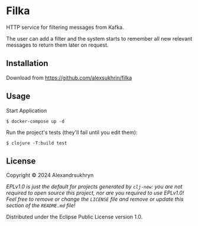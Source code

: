 # Filka

HTTP service for filtering messages from Kafka.

The user can add a filter and the system starts to remember 
all new relevant messages to return them later on request.

## Installation

Download from https://github.com/alexsukhrin/filka

## Usage

Start Application

    $ docker-compose up -d

Run the project's tests (they'll fail until you edit them):

    $ clojure -T:build test

## License

Copyright © 2024 Alexandrsukhryn

_EPLv1.0 is just the default for projects generated by `clj-new`: you are not_
_required to open source this project, nor are you required to use EPLv1.0!_
_Feel free to remove or change the `LICENSE` file and remove or update this_
_section of the `README.md` file!_

Distributed under the Eclipse Public License version 1.0.
